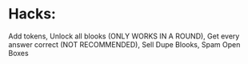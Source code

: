 # Hacks:

Add tokens, Unlock all blooks (ONLY WORKS IN A ROUND), Get every answer correct (NOT RECOMMENDED), Sell Dupe Blooks, Spam Open Boxes
